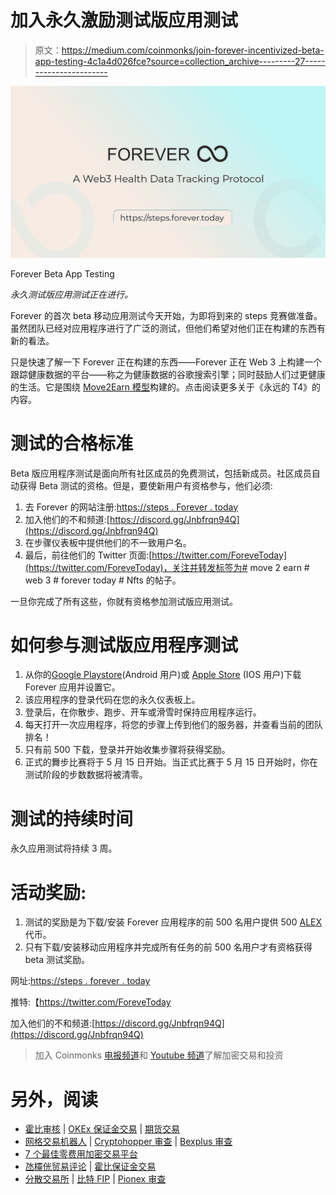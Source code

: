 # 加入永久激励测试版应用测试

> 原文：<https://medium.com/coinmonks/join-forever-incentivized-beta-app-testing-4c1a4d026fce?source=collection_archive---------27----------------------->

![](img/aa66f741951d721ada2a4aef259b8eb0.png)

Forever Beta App Testing

*永久测试版应用测试正在进行。*

Forever 的首次 beta 移动应用测试今天开始，为即将到来的 steps 竞赛做准备。虽然团队已经对应用程序进行了广泛的测试，但他们希望对他们正在构建的东西有新的看法。

只是快速了解一下 Forever 正在构建的东西——Forever 正在 Web 3 上构建一个跟踪健康数据的平台——称之为健康数据的谷歌搜索引擎；同时鼓励人们过更健康的生活。它是围绕 [Move2Earn 模型](/forever-today/understanding-move2earn-the-emerging-web3-gaming-model-and-how-it-incentivizes-a-healthier-a5660f69b50d)构建的。点击阅读更多关于《永远的 T4》的内容。

# 测试的合格标准

Beta 版应用程序测试是面向所有社区成员的免费测试，包括新成员。社区成员自动获得 Beta 测试的资格。但是，要使新用户有资格参与，他们必须:

1.  去 Forever 的网站注册:[https://steps . Forever . today](https://steps.forever.today)
2.  加入他们的不和频道:[https://discord.gg/Jnbfrqn94Q](https://discord.gg/Jnbfrqn94Q)
3.  在步骤仪表板中提供他们的不一致用户名。
4.  最后，前往他们的 Twitter 页面:[https://twitter.com/ForeveToday](https://twitter.com/ForeveToday)，关注并转发标签为# move 2 earn # web 3 # forever today # Nfts 的帖子。

一旦你完成了所有这些，你就有资格参加测试版应用测试。

# 如何参与测试版应用程序测试

1.  从你的[Google Playstore](https://play.google.com/store/apps/details?id=today.forever.steps)(Android 用户)或 [Apple Store](https://apps.apple.com/us/app/forever-steps/id1616422453) (IOS 用户)下载 Forever 应用并设置它。
2.  该应用程序的登录代码在您的永久仪表板上。
3.  登录后，在你散步、跑步、开车或滑雪时保持应用程序运行。
4.  每天打开一次应用程序，将您的步骤上传到他们的服务器，并查看当前的团队排名！
5.  只有前 500 下载，登录并开始收集步骤将获得奖励。
6.  正式的舞步比赛将于 5 月 15 日开始。当正式比赛于 5 月 15 日开始时，你在测试阶段的步数数据将被清零。

# 测试的持续时间

永久应用测试将持续 3 周。

# 活动奖励:

1.  测试的奖励是为下载/安装 Forever 应用程序的前 500 名用户提供 500 [ALEX](https://app.alexlab.co/swap) 代币。
2.  只有下载/安装移动应用程序并完成所有任务的前 500 名用户才有资格获得 beta 测试奖励。

网址:[https://steps . forever . today](https://steps.forever.today/i/INaAis)

推特:【https://twitter.com/ForeveToday 

加入他们的不和频道:[https://discord.gg/Jnbfrqn94Q](https://discord.gg/Jnbfrqn94Q)

> 加入 Coinmonks [电报频道](https://t.me/coincodecap)和 [Youtube 频道](https://www.youtube.com/c/coinmonks/videos)了解加密交易和投资

# 另外，阅读

*   [霍比审核](https://coincodecap.com/huobi-review) | [OKEx 保证金交易](https://coincodecap.com/okex-margin-trading) | [期货交易](https://coincodecap.com/futures-trading)
*   [网格交易机器人](https://coincodecap.com/grid-trading) | [Cryptohopper 审查](/coinmonks/cryptohopper-review-a388ff5bae88) | [Bexplus 审查](https://coincodecap.com/bexplus-review)
*   [7 个最佳零费用加密交易平台](https://coincodecap.com/zero-fee-crypto-exchanges)
*   [氹欞侊贸易评论](https://coincodecap.com/anny-trade-review) | [霍比保证金交易](/coinmonks/huobi-margin-trading-b3b06cdc1519)
*   [分散交易所](https://coincodecap.com/what-are-decentralized-exchanges) | [比特 FIP](https://coincodecap.com/bitbns-fip) | [Pionex 审查](https://coincodecap.com/pionex-review-exchange-with-crypto-trading-bot)